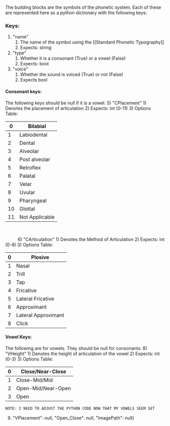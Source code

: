 The building blocks are the symbols of the phonetic system. Each of these are represented here as a python dictionary with the following keys:
### Keys:
1) "name" 
	1) The name of the symbol using the [[Standard Phonetic Typography]] 
	2) Expects: string
3) "type"
	1) Whether it is a consonant (True) or a vowel (False)
	2) Expects: bool
4) "voice"
	1) Whether the sound is voiced (True) or not (False)
	2) Expects bool
#### Consonant keys:
The following keys should be null if it is a vowel.
5) "CPlacement"
	1) Denotes the placement of articulation
	2) Expects: int (0-11)
	3) Options Table:

| 0  | Bilabial       |
|----|----------------|
| 1  | Labiodental    |
| 2  | Dental         |
| 3  | Alveolar       |
| 4  | Post alveolar  |
| 5  | Retroflex      |
| 6  | Palatal        |
| 7  | Velar          |
| 8  | Uvular         |
| 9  | Pharyngeal     |
| 10 | Glottal        |
| 11 | Not Applicable |

               

         
6) "CArticulation"
	1) Denotes the Method of Articulation
	2) Expects: int (0-8)
	3)  Options Table:

| 0 | Plosive             |
|---|---------------------|
| 1 | Nasal               |
| 2 | Trill               |
| 3 | Tap                 |
| 4 | Fricative           |
| 5 | Lateral Fricative   |
| 6 | Approximant         |
| 7 | Lateral Approximant |
| 8 | Click               |
#### Vowel Keys:
The following are for vowels. They should be null for consonants:
8) "VHeight"
	1) Denotes the height of articulation of the vowel
	2) Expects: int (0-3)
	3)  Options Table:

| 0 | Close/Near-Close   |
|---|--------------------|
| 1 | Close-Mid/Mid      |
| 2 | Open-Mid/Near-Open |
| 3 | Open               |
	NOTE: I NEED TO ADJUST THE PYTHON CODE NOW THAT MY VOWELS SEEM SET
9) "VPlacement": null, "Open_Close": null, "ImagePath": null}